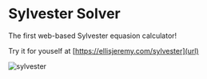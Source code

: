 # Sylvester Solver
The first web-based Sylvester equasion calculator! 

Try it for youself at [https://ellisjeremy.com/sylvester](url)

![sylvester](https://github.com/user-attachments/assets/7e6beced-f4b1-4ba4-98d7-e850faa84fca)
